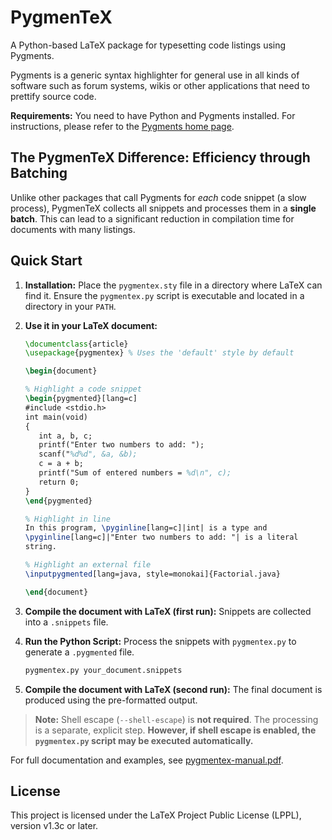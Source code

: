 # PygmenTeX

A Python-based LaTeX package for typesetting code listings using Pygments.

Pygments is a generic syntax highlighter for general use in all kinds of
software such as forum systems, wikis or other applications that need to
prettify source code.

**Requirements:** You need to have Python and Pygments installed. For instructions, please refer to the [Pygments home page](http://pygments.org/).

## The PygmenTeX Difference: Efficiency through Batching

Unlike other packages that call Pygments for *each* code snippet (a slow process), PygmenTeX collects all snippets and processes them in a **single batch**. This can lead to a significant reduction in compilation time for documents with many listings.

## Quick Start

1.  **Installation:** Place the `pygmentex.sty` file in a directory where LaTeX can find it. Ensure the `pygmentex.py` script is executable and located in a directory in your `PATH`.

2.  **Use it in your LaTeX document:**
    ```latex
    \documentclass{article}
    \usepackage{pygmentex} % Uses the 'default' style by default

    \begin{document}

    % Highlight a code snippet
    \begin{pygmented}[lang=c]
    #include <stdio.h>
    int main(void)
    {
       int a, b, c;
       printf("Enter two numbers to add: ");
       scanf("%d%d", &a, &b);
       c = a + b;
       printf("Sum of entered numbers = %d\n", c);
       return 0;
    }
    \end{pygmented}

    % Highlight in line
    In this program, \pyginline[lang=c]|int| is a type and
    \pyginline[lang=c]|"Enter two numbers to add: "| is a literal
    string.

    % Highlight an external file
    \inputpygmented[lang=java, style=monokai]{Factorial.java}

    \end{document}
    ```

3.  **Compile the document with LaTeX (first run):** Snippets are collected into a `.snippets` file.
4.  **Run the Python Script:** Process the snippets with `pygmentex.py` to generate a `.pygmented` file.
    ```bash
    pygmentex.py your_document.snippets
    ```
5.  **Compile the document with LaTeX (second run):** The final document is produced using the pre-formatted output.

> **Note:** Shell escape (`--shell-escape`) is **not required**. The processing is a separate, explicit step. **However, if shell escape is enabled, the `pygmentex.py` script may be executed automatically.**

For full documentation and examples, see [pygmentex-manual.pdf](pygmentex-manual.pdf).

## License

This project is licensed under the LaTeX Project Public License (LPPL), version v1.3c or later.
